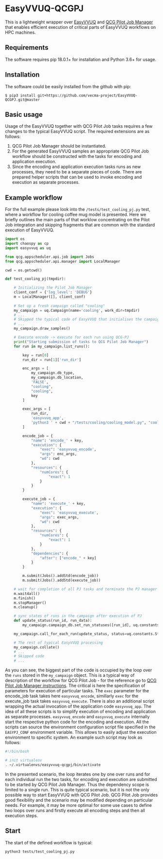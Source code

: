 # EasyVVUQ-QCGPJ
This is a lightweight wrapper over [EasyVVUQ](https://github.com/UCL-CCS/EasyVVUQ) and [QCG Pilot Job Manager](https://github.com/vecma-project/QCG-PilotJob) that enables efficient execution of critical parts of EasyVVUQ workflows on HPC machines. 

## Requirements
The software requires pip 18.0.1+ for installation and Python 3.6+ for usage.

## Installation
The software could be easily installed from the github with pip:

```
$ pip3 install git+https://github.com/vecma-project/EasyVVUQ-QCGPJ.git@master
```

## Basic usage
Usage of the EasyVVUQ together with QCG Pilot Job tasks requires a few changes to the typical EasyVVUQ script. 
The required extensions are as follows:
1. QCG Pilot Job Manager should be instantiated.
2. For the generated EasyVVUQ samples an appropriate QCG Pilot Job workflow should be constructed with the tasks for encoding and application execution. 
3. Since the encoding and application execution tasks runs as new processes, they need to be a separate pieces of code. There are prepared helper scripts that can be used to invoke encoding and execution as separate processes.

## Example workflow
For the full example please look into the `/tests/test_cooling_pj.py` test, where a workflow for cooling coffee mug model is presented. Here we briefly outlines the main parts of that worklow concentrating on the Pilot Job integration and skipping fragments that are common with the standard execution of EasyVVUQ.

```python
import os
import chaospy as cp
import easyvvuq as uq

from qcg.appscheduler.api.job import Jobs
from qcg.appscheduler.api.manager import LocalManager

cwd = os.getcwd()

def test_cooling_pj(tmpdir):

    # Initializing the Pilot Job Manager
    client_conf = {'log_level': 'DEBUG'}
    m = LocalManager([], client_conf)
  
    # Set up a fresh campaign called "cooling"
    my_campaign = uq.Campaign(name='cooling', work_dir=tmpdir)
    # ... 
    # Skipped the typical code of EasyVVUQ that initialises the campaign with encoders, decoders etc. 
    # ...
    my_campaign.draw_samples()

    # Execute encode -> execute for each run using QCG-PJ
    print("Starting submission of tasks to QCG Pilot Job Manager")
    for run in my_campaign.list_runs():

        key = run[0]
        run_dir = run[1]['run_dir']

        enc_args = [
            my_campaign.db_type,
            my_campaign.db_location,
            'FALSE',
            "cooling",
            "cooling",
            key
        ]

        exec_args = [
            run_dir,
            'easyvvuq_app',
            'python3 ' + cwd + "/tests/cooling/cooling_model.py", "cooling_in.json"
        ]

        encode_job = {
            "name": 'encode_' + key,
            "execution": {
                "exec": 'easyvvuq_encode',
                "args": enc_args,
                "wd": cwd
            },
            "resources": {
                "numCores": {
                    "exact": 1
                }
            }
        }

        execute_job = {
            "name": 'execute_' + key,
            "execution": {
                "exec": 'easyvvuq_execute',
                "args": exec_args,
                "wd": cwd
            },
            "resources": {
                "numCores": {
                    "exact": 1
                }
            },
            "dependencies": {
                "after": ["encode_" + key]
            }
        }

        m.submit(Jobs().addStd(encode_job))
        m.submit(Jobs().addStd(execute_job))

    # wait for completion of all PJ tasks and terminate the PJ manager
    m.wait4all()
    m.finish()
    m.stopManager()
    m.cleanup()

    # sync states of runs in the campaign after execution of PJ
    def update_status(run_id, run_data):
        my_campaign.campaign_db.set_run_statuses([run_id], uq.constants.Status.ENCODED)

    my_campaign.call_for_each_run(update_status, status=uq.constants.Status.NEW)

    # The rest of typical EasyVVUQ processing
    my_campaign.collate()
    # ...
    # Skipped code
    # ...
```
As you can see, the biggest part of the code is occupied by the loop over the `runs` stored in the `my_campaign` object. This is a typical way of description of the workflow for QCG Pilot Job - for the reference go to [QCG Pilot Job Manager instructions](https://github.com/vecma-project/QCG-PilotJob). The critical is here the specification of parameters for execution of particular tasks. The `exec` parameter for the encode_job task takes here `easyvvuq_encode`, simillarly `exec` for the execute_job task takes `easyvvuq_execute`. There is also an additional script wrapping the actual invocation of the application code `easyvvuq_app`. The idea of all these scripts is to simplify execution of encoding and application as separate processes. `easyvvuq_encode` and `easyvvuq_execute` internally start the respective python code for the encoding and execution. All the scripts can source the environment configuration script file specified in the `EASYPJ_CONF` environment variable. This allows to easily adjust the execution environment to specific system. An example such script may look as follows:
```bash
#!/bin/bash

# init virtualenv
. ~/.virtualenvs/easyvvuq-qcgpj/bin/activate
```

In the presented scenario, the loop iterates one by one over runs and for each individual run the two tasks, for encoding and execution are submitted to be started by QCG Pilot Job Manager. Thus the dependency scope is limited to a single run. This is quite typical scenario, but it is not the only possible way to start EasyVVUQ with QCG Pilot Job. QCG Pilot Job provides good flexibility and the scenario may be modified depending on particular needs. For example, it may be more optimal for some use cases to define two loops over runs and firstly execute all encoding steps and then all execution steps. 

## Start
The start of the defined workflow is typical:
```bash
python3 tests/test_cooling_pj.py
```
